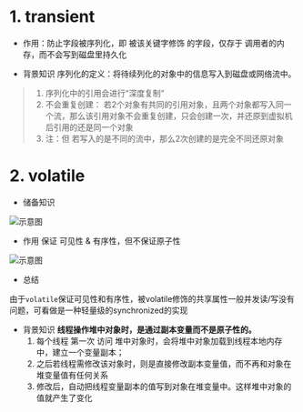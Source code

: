 # 1. transient
- 作用：防止字段被序列化，即 被该关键字修饰 的字段，仅存于 调用者的内存，而不会写到磁盘里持久化



- 背景知识
序列化的定义：将待续列化的对象中的信息写入到磁盘或网络流中。

>1. 序列化中的引用会进行“深度复制“
>2. 不会重复创建： 若2个对象有共同的引用对象，且两个对象都写入同一个流，那么该引用对象不会重复创建，只会创建一次，并还原到虚拟机后引用的还是同一个对象
>3. 注：但 若写入的是不同的流中，那么2次创建的是完全不同还原对象


# 2. volatile
- 储备知识

![示意图](http://upload-images.jianshu.io/upload_images/944365-aae6879f89769c4a.png?imageMogr2/auto-orient/strip%7CimageView2/2/w/1240)


- 作用
保证 可见性 & 有序性，但不保证原子性

![示意图](http://upload-images.jianshu.io/upload_images/944365-ac37066fc9786f05.png?imageMogr2/auto-orient/strip%7CimageView2/2/w/1240)


- 总结

由于`volatile`保证可见性和有序性，被volatile修饰的共享属性一般并发读/写没有问题，可看做是一种轻量级的synchronized的实现

- 背景知识
**线程操作堆中对象时，是通过副本变量而不是原子性的。**
  1. 每个线程 第一次 访问 堆中对象时，会将堆中对象加载到线程本地内存中，建立一个变量副本；
  2. 之后若线程需修改该对象时，则是直接修改副本变量值，而不再和对象在堆变量值有任何关系
  3. 修改后，自动把线程变量副本的值写到对象在堆变量中。这样堆中对象的值就产生了变化
